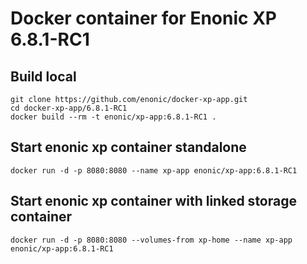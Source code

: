 # Docker container for Enonic XP 6.8.1-RC1

## Build local

    git clone https://github.com/enonic/docker-xp-app.git
    cd docker-xp-app/6.8.1-RC1
    docker build --rm -t enonic/xp-app:6.8.1-RC1 .

## Start enonic xp container standalone

    docker run -d -p 8080:8080 --name xp-app enonic/xp-app:6.8.1-RC1

## Start enonic xp container with linked storage container

    docker run -d -p 8080:8080 --volumes-from xp-home --name xp-app enonic/xp-app:6.8.1-RC1
